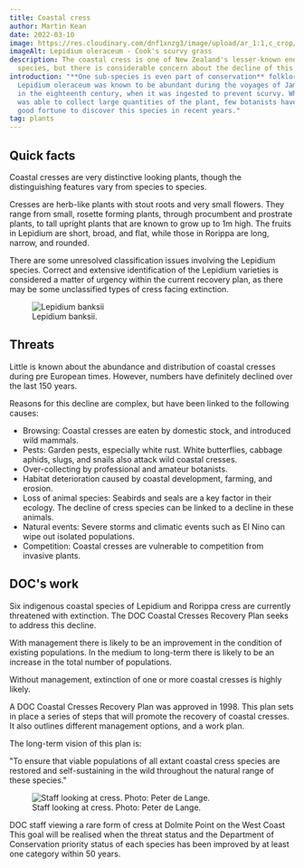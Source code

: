 ```yaml
---
title: Coastal cress
author: Martin Kean
date: 2022-03-10
image: https://res.cloudinary.com/dnf1xnzg3/image/upload/ar_1:1,c_crop/v1648499912/ADT1-Web/lepidium-oleraceum-23bm.1200x0-u0i1s1q90f1_rhsmcd.webp
imageAlt: Lepidium oleraceum - Cook's scurvy grass
description: The coastal cress is one of New Zealand's lesser-known endangered
  species, but there is considerable concern about the decline of this plant.
introduction: "**One sub-species is even part of conservation** folklore.
  Lepidium oleraceum was known to be abundant during the voyages of James Cook
  in the eighteenth century, when it was ingested to prevent scurvy. While Cook
  was able to collect large quantities of the plant, few botanists have had the
  good fortune to discover this species in recent years."
tag: plants
---
```


## Quick facts

Coastal cresses are very distinctive looking plants, though the distinguishing features vary from species to species.

Cresses are herb-like plants with stout roots and very small flowers. They range from small, rosette forming plants, through procumbent and prostrate plants, to tall upright plants that are known to grow up to 1m high. The fruits in Lepidium are short, broad, and flat, while those in Rorippa are long, narrow, and rounded.

There are some unresolved classification issues involving the Lepidium species. Correct and extensive identification of the Lepidium varieties is considered a matter of urgency within the current recovery plan, as there may be some unclassified types of cress facing extinction.

<figure>
    <img src="/images/facts-223.jpg"
         alt="Lepidium banksii">
    <figcaption>Lepidium banksii.</figcaption>
</figure>

## Threats 
Little is known about the abundance and distribution of coastal cresses during pre European times. However, numbers have definitely declined over the last 150 years.

Reasons for this decline are complex, but have been linked to the following causes:

- Browsing: Coastal cresses are eaten by domestic stock, and introduced wild mammals.
- Pests: Garden pests, especially white rust. White butterflies, cabbage aphids, slugs, and snails also attack wild coastal cresses.
- Over-collecting by professional and amateur botanists.
- Habitat deterioration caused by coastal development, farming, and erosion.
- Loss of animal species: Seabirds and seals are a key factor in their ecology. The decline of cress species can be linked to a decline in these animals.
- Natural events: Severe storms and climatic events such as El Nino can wipe out isolated populations.
- Competition: Coastal cresses are vulnerable to competition from invasive plants.

## DOC's work 
Six indigenous coastal species of Lepidium and Rorippa cress are currently threatened with extinction. The DOC Coastal Cresses Recovery Plan seeks to address this decline.

With management there is likely to be an improvement in the condition of existing populations. In the medium to long-term there is likely to be an increase in the total number of populations.

Without management, extinction of one or more coastal cresses is highly likely.

A DOC Coastal Cresses Recovery Plan was approved in 1998. This plan sets in place a series of steps that will promote the recovery of coastal cresses. It also outlines different management options, and a work plan.

The long-term vision of this plan is:

"To ensure that viable populations of all extant coastal cress species are restored and self-sustaining in the wild throughout the natural range of these species."

<figure>
    <img src="/images/how-you-help-223.jpg"
         alt="Staff looking at cress. Photo: Peter de Lange.">
    <figcaption>Staff looking at cress. Photo: Peter de Lange.</figcaption>
</figure>

DOC staff viewing a rare form of cress at Dolmite Point on the West Coast
This goal will be realised when the threat status and the Department of Conservation priority status of each species has been improved by at least one category within 50 years.